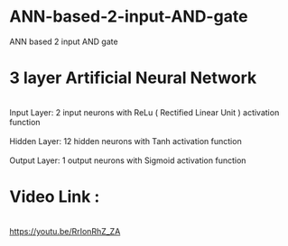 # ANN-based-2-input-AND-gate
ANN based 2 input AND gate 
# 3 layer Artificial Neural Network
<br /> Input Layer: 2 input neurons with ReLu ( Rectified Linear Unit ) activation function <br />
<br /> Hidden Layer: 12 hidden neurons with Tanh activation function <br />
<br /> Output Layer: 1 output neurons with Sigmoid activation function <br />

# Video Link :
<br /> https://youtu.be/RrIonRhZ_ZA <br />
